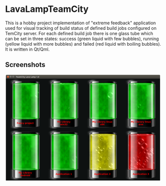 # LavaLampTeamCity

This is a hobby project implementation of "extreme feedback" application used for
visual tracking of build status of defined build jobs configured on TemCity server.
For each defined build job there is one glass tube which can be set in three states:
success (green liquid with few bubbles), running (yellow liquid with more bubbles)
and failed (red liquid with boiling bubbles). It is written in Qt/Qml.

## Screenshots

![Alt text](screenshots/screenshot.png?raw=true "Sample build status")
